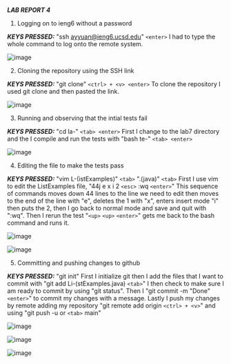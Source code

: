 **_LAB REPORT 4_**

1. Logging on to ieng6 without a password
   
**_KEYS PRESSED:_** "ssh ayyuan@ieng6.ucsd.edu" `<enter>` I had to type the whole command to log onto the remote system.

 ![image](https://github.com/Ayyuan1/cse15l-lab-reports/assets/156359241/4b377691-4858-4b11-8d97-da1a39fe5dcd)

2. Cloning the repository using the SSH link
   
**_KEYS PRESSED:_** "git clone" `<ctrl> + <v> <enter>` To clone the repository I used git clone and then pasted the link.
   
![image](https://github.com/Ayyuan1/cse15l-lab-reports/assets/156359241/f6adec48-25ac-4bb6-aee6-f49c137e2f1a)

3. Running and observing that the intial tests fail
   
**_KEYS PRESSED:_** "cd la-" `<tab> <enter>` First I change to the lab7 directory and the I compile and run the tests with "bash te-" `<tab> <enter>`

![image](https://github.com/Ayyuan1/cse15l-lab-reports/assets/156359241/f2ff2c47-87f3-4200-9e5c-d4010c7915f7)

4. Editing the file to make the tests pass

**_KEYS PRESSED:_** "vim L-(istExamples)" `<tab>` ".(java)" `<tab>` First I use vim to edit the ListExamples file, "44j e x i 2 `<esc>` :wq `<enter>`" This sequence of commands moves down 44 lines to the line we need to edit
then moves to the end of the line with "e", deletes the 1 with "x", enters insert mode "i" then puts the 2, then I go back to normal mode and save and quit with ":wq". Then I rerun the test "`<up>` `<up>` `<enter>`" gets
me back to the bash command and runs it.

![image](https://github.com/Ayyuan1/cse15l-lab-reports/assets/156359241/4eb480d0-e96f-45d9-94fb-8e28313eb0f7)


![image](https://github.com/Ayyuan1/cse15l-lab-reports/assets/156359241/03242da9-d41c-4529-9503-bc2eadaf6308)

5. Committing and pushing changes to github

**_KEYS PRESSED:_**   "git init" First I initialize git then I add the files that I want to commit with "git add Li-(stExamples.java) `<tab>`" I then check to make sure 
I am ready to commit by using "git status". Then I "git commit -m "Done" `<enter>`" to commit my changes with a message. Lastly I push my changes by remote adding my repository "git remote add origin `<ctrl> + <v>`"
and using "git push -u or `<tab>` main"

![image](https://github.com/Ayyuan1/cse15l-lab-reports/assets/156359241/985171c1-b650-43d3-8cbf-a78c0b6ce1f9)

![image](https://github.com/Ayyuan1/cse15l-lab-reports/assets/156359241/407a40c9-a438-4e8f-9588-cd6e6bd36b72)

![image](https://github.com/Ayyuan1/cse15l-lab-reports/assets/156359241/b846ea60-4b99-4755-a9f3-59197d31bff5)
